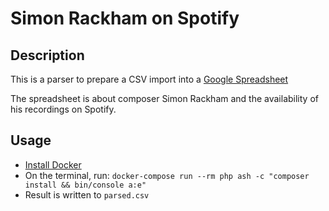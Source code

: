 # Simon Rackham on Spotify

## Description

This is a parser to prepare a CSV import into a [Google Spreadsheet](https://docs.google.com/spreadsheets/d/1CRpVbfeCu_HMWR1s7nSp7tVopaSbpVbv5uNrOaKivd4/edit#gid=1936319743)

The spreadsheet is about composer Simon Rackham and the availability of his recordings on Spotify.

## Usage

- [Install Docker](https://www.docker.com/community-edition#/download)
- On the terminal, run: `docker-compose run --rm php ash -c "composer install && bin/console a:e"`
- Result is written to `parsed.csv`
